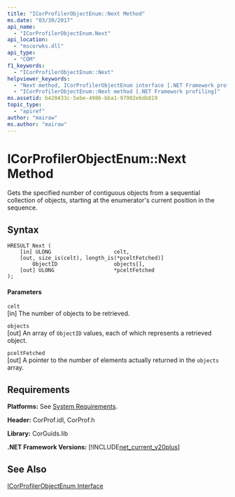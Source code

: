 ```yaml
---
title: "ICorProfilerObjectEnum::Next Method"
ms.date: "03/30/2017"
api_name: 
  - "ICorProfilerObjectEnum.Next"
api_location: 
  - "mscorwks.dll"
api_type: 
  - "COM"
f1_keywords: 
  - "ICorProfilerObjectEnum::Next"
helpviewer_keywords: 
  - "Next method, ICorProfilerObjectEnum interface [.NET Framework profiling]"
  - "ICorProfilerObjectEnum::Next method [.NET Framework profiling]"
ms.assetid: b420433c-5ebe-4986-bba1-97902e6db819
topic_type: 
  - "apiref"
author: "mairaw"
ms.author: "mairaw"
---
```

# ICorProfilerObjectEnum::Next Method
Gets the specified number of contiguous objects from a sequential collection of objects, starting at the enumerator's current position in the sequence.  
  
## Syntax  
  
```  
HRESULT Next (  
    [in] ULONG                    celt,  
    [out, size_is(celt), length_is(*pceltFetched)]    
        ObjectID                  objects[],  
    [out] ULONG                   *pceltFetched  
);  
```  
  
#### Parameters  
 `celt`  
 [in] The number of objects to be retrieved.  
  
 `objects`  
 [out] An array of `ObjectID` values, each of which represents a retrieved object.  
  
 `pceltFetched`  
 [out] A pointer to the number of elements actually returned in the `objects` array.  
  
## Requirements  
 **Platforms:** See [System Requirements](../../../../docs/framework/get-started/system-requirements.md).  
  
 **Header:** CorProf.idl, CorProf.h  
  
 **Library:** CorGuids.lib  
  
 **.NET Framework Versions:** [!INCLUDE[net_current_v20plus](../../../../includes/net-current-v20plus-md.md)]  
  
## See Also  
 [ICorProfilerObjectEnum Interface](../../../../docs/framework/unmanaged-api/profiling/icorprofilerobjectenum-interface.md)
